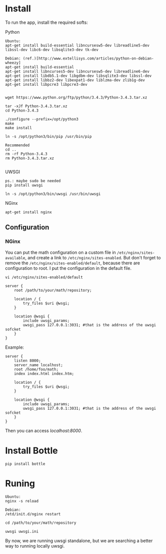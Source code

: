 # Install

To run the app, install the required softs:

Python
```
Ubuntu:
apt-get install build-essential libncursesw5-dev libreadline5-dev libssl-dev libc6-dev libsqlite3-dev tk-dev

Debian: (ref.)[http://www.extellisys.com/articles/python-on-debian-wheezy]
apt-get install build-essential
apt-get install libncurses5-dev libncursesw5-dev libreadline6-dev
apt-get install libdb5.1-dev libgdbm-dev libsqlite3-dev libssl-dev
apt-get install libbz2-dev libexpat1-dev liblzma-dev zlib1g-dev
apt-get install libpcre3 libpcre3-dev


wget https://www.python.org/ftp/python/3.4.3/Python-3.4.3.tar.xz

tar -xJf Python-3.4.3.tar.xz
cd Python-3.4.3

./configure --prefix=/opt/python3
make
make install

ln -s /opt/python3/bin/pip /usr/bin/pip

Recommended
cd ..
rm -rf Python-3.4.3
rm Python-3.4.3.tar.xz


```

UWSGI

```
ps.: maybe sudo be needed
pip install uwsgi

ln -s /opt/python3/bin/uwsgi /usr/bin/uwsgi
```

NGinx
```
apt-get install nginx
```

## Configuration

### NGinx
You can put the math configuration on a custom file in `/etc/nginx/sites-available`, and create a link to `/etc/nginx/sites-enabled`. But don't forget to remove the `/etc/nginx/sites-enabled/default`, because there are configuration to root. I put the configuration in the default file.

```
vi /etc/nginx/sites-enabled/default

server {
	root /path/to/your/math/repository;

	location / {
		try_files $uri @wsgi;
	}

	location @wsgi {
		include uwsgi_params;
		uwsgi_pass 127.0.0.1:3031; #that is the address of the uwsgi sofcket
	}
}
```


Example:

```
server {
	listen 8000;
	server_name localhost;
	root /home/foo/math;
	index index.html index.htm;

    location / {
        try_files $uri @wsgi;
    }

    location @wsgi {
        include uwsgi_params;
        uwsgi_pass 127.0.0.1:3031; #that is the address of the uwsgi sofcket
    }
}
```

Then you can access *localhost:8000*.


# Install Bottle
```
pip install bottle
```


# Runing

```
Ubuntu:
nginx -s reload

Debian:
/etd/init.d/nginx restart

cd /path/to/your/math/repository

uwsgi uwsgi.ini
```

By now, we are running uwsgi standalone, but we are searching a better way to running locally uwsgi.
